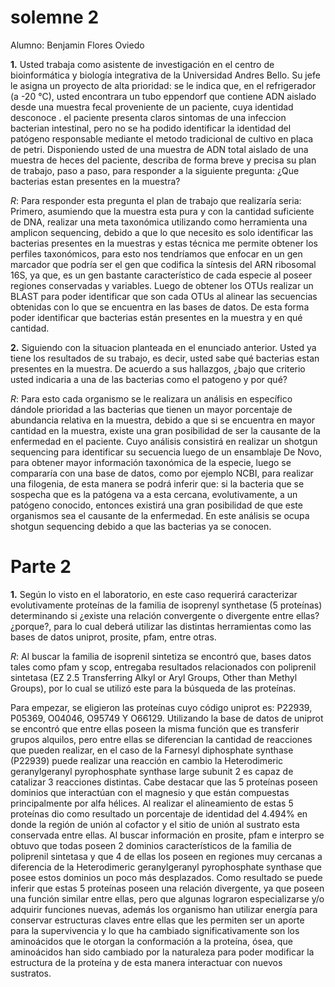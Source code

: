 # solemne 2

Alumno: Benjamin Flores Oviedo

__1.__ Usted trabaja como asistente de investigación en el centro de bioinformática y biología integrativa de la Universidad Andres Bello. Su jefe le asigna un proyecto de alta prioridad: se le indica que, en el refrigerador (a -20 °C), usted encontrara un tubo eppendorf que contiene ADN aislado desde una muestra fecal proveniente de un paciente, cuya identidad desconoce . el paciente presenta claros sintomas de una infeccion bacterian intestinal, pero no se ha podido identificar la identidad del patógeno responsable mediante el metodo tradicional de cultivo en placa de petri. Disponiendo usted de una muestra de ADN total aislado de una muestra de heces del paciente, describa de forma breve y precisa su plan de trabajo, paso a paso, para responder a la siguiente pregunta: ¿Que bacterias estan presentes en la muestra?

_R_: Para responder esta pregunta el plan de trabajo que realizaría seria: Primero, asumiendo que la muestra esta pura y con la cantidad suficiente de DNA, realizar una meta taxonómica utilizando como herramienta una amplicon sequencing, debido a que lo que necesito es solo identificar las bacterias presentes en la muestras y estas técnica me permite obtener los perfiles taxonómicos, para esto nos tendríamos que enfocar en un gen marcador que podría ser el gen que codifica la síntesis del ARN ribosomal 16S, ya que, es un gen bastante característico de cada especie al poseer regiones conservadas y variables. Luego de obtener los OTUs realizar un BLAST para poder identificar que son cada OTUs al alinear las secuencias obtenidas con lo que se encuentra en las bases de datos. De esta forma poder identificar que bacterias están presentes en la muestra y en qué cantidad.


__2.__ Siguiendo con la situacion planteada en el enunciado anterior. Usted ya tiene los resultados de su trabajo, es decir, usted sabe qué bacterias estan presentes en la muestra. De acuerdo a sus hallazgos, ¿bajo que criterio usted indicaria a una de las bacterias como el patogeno y por qué?

_R_: Para esto cada organismo se le realizara un análisis en específico dándole prioridad a las bacterias que tienen un mayor porcentaje de abundancia relativa en la muestra, debido a que si se encuentra en mayor cantidad en la muestra, existe una gran posibilidad de ser la causante de la enfermedad en el paciente. Cuyo análisis consistirá en realizar un shotgun sequencing para identificar su secuencia luego de un ensamblaje De Novo, para obtener mayor información taxonómica de la especie, luego se compararía con una base de datos, como por ejemplo NCBI, para realizar una filogenia, de esta manera se podrá inferir que: si la bacteria que se sospecha que es la patógena va a esta cercana, evolutivamente, a un patógeno conocido, entonces existirá una gran posibilidad de que este organismos sea el causante de la enfermedad. En este análisis se ocupa shotgun sequencing debido a que las bacterias ya se conocen. 


# Parte 2

__1.__ Según lo visto en el laboratorio, en este caso requerirá caracterizar evolutivamente proteínas de la familia de isoprenyl synthetase (5 proteínas) determinando si ¿existe una relación convergente o divergente entre ellas? ¿porque?, para lo cual deberá utilizar las distintas herramientas como las bases de datos uniprot, prosite, pfam, entre otras.

_R_: Al buscar la familia de isoprenil sintetiza se encontró que, bases datos tales como pfam y scop, entregaba resultados relacionados con poliprenil sintetasa (EZ 2.5 Transferring Alkyl or Aryl Groups, Other than Methyl Groups), por lo cual se utilizó este para la búsqueda de las proteínas.

Para empezar, se eligieron las proteínas cuyo código uniprot es: P22939, P05369, O04046, O95749 Y O66129. Utilizando la base de datos de uniprot se encontró que entre ellas poseen la misma función que es transferir grupos alquilos, pero entre ellas se diferencian la cantidad de reacciones que pueden realizar, en el caso de la Farnesyl diphosphate synthase (P22939) puede realizar una reacción en cambio la Heterodimeric geranylgeranyl pyrophosphate synthase large subunit 2 es capaz de catalizar 3 reacciones distintas. Cabe destacar que las 5 proteínas poseen dominios que interactúan con el magnesio y que están compuestas principalmente por alfa hélices. Al realizar el alineamiento de estas 5 proteínas dio como resultado un porcentaje de identidad del 4.494% en donde la región de unión al cofactor y el sitio de unión al sustrato esta conservada entre ellas. Al buscar información en prosite, pfam e interpro se obtuvo que todas poseen 2 dominios característicos de la familia de poliprenil sintetasa y que 4 de ellas los poseen en regiones muy cercanas a diferencia de la Heterodimeric geranylgeranyl pyrophosphate synthase que posee estos dominios un poco más desplazados. Como resultado se puede inferir que estas 5 proteínas poseen una relación divergente, ya que poseen una función similar entre ellas, pero que algunas lograron especializarse y/o adquirir funciones nuevas, además los organismo han utilizar energía para conservar estructuras claves entre ellas que les permiten ser un aporte para la supervivencia y lo que ha cambiado significativamente son los aminoácidos que le otorgan la conformación a la proteína, ósea, que aminoácidos han sido cambiado por la naturaleza para poder modificar la estructura de la proteína y de esta manera interactuar con nuevos sustratos.   
 




